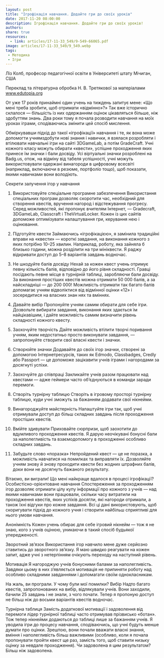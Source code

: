 ```yaml
---
layout: post
title: "Ігрофікація навчання. Додайте гри до своїх уроків"
date: 2017-11-20 08:00:00
description: Ігрофікація навчання. Додайте гри до своїх уроків!
authors:
share: true
resources:
  - link: articles/17-11-33_549/9-549-66065.pdf
image: articles/17-11-33_549/9_549.webp
tags:
 - Методика
 - Ігри
---
```


Ліз Колб, професор педагогічної освіти в Університеті штату Мічиган, США

Переклад та літературна обробка Н. В. Третякової за матеріалами www.edutopia.org

От уже 17 років принаймні один учень на тиждень запитує мене: «Що мені треба зробити, щоб отримати «відмінно»?» Так вже історично склалося — більшість із них одержанням оцінок цікавляться більше, ніж здобуттям знань. Два роки тому я почала розводити навчання на моїх уроках іграми, сподіваючись змінити цей спосіб мислення.

Обміркувавши підхід до такої «ігрофікації» навчання і те, як вона може допомогти учнямздобути нові знання і навички, я взялася розробляти і втілювати навчальні ігри на сайті 3DGameLab, а потім GradeCraft. Учні кожного класу можуть обирати «квести», успішне проходження яких принесе їм значки і бали досвіду. Усі віртуальні значки розроблені на Badg.us, отож, на відміну від табеля успішності, учні можуть використовувати одержані винагороди в цифровому всесвіті (наприклад, включаючи в резюме, портфоліо тощо), щоб показати, якими навичками вони володіють.

Секрети залучення ігор у навчання
1. Використовуйте спеціальне програмне забезпечення
Використання спеціальних програм дозволяє скоротити час, необхідний для створення квестів, вручення нагород і відстежування прогресу. Серед можливостей, які пропонує вчителям Інтернет, — Gradecraft, 3DGameLab, Classcraft і TheVirtualLocker. Кожен із цих сайтів допоможе оптимізувати налаштування гри, керування нею і оцінювання.

2. Підготуйте квести
Займаючись «ігрофікацією», я замінила традиційні вправи на «квести» — короткі завдання, на виконання кожного з яких потрібно 10–25 хвилин. Наприклад, роботу, яка зайняла б близько години, можна розділити на три мініквести. Я раджу відкривати доступ до 5–8 варіантів завдань водночас.

3. Не шкодуйте балів досвіду
Нехай за кожен квест учень отримує певну кількість балів, відповідно до його рівня складності. Гравці посідають певне місце в турнірній таблиці, заробляючи бали досвіду. За виконання простіших квестів можна отримати 50 000 балів, а за найскладніші — до 200 000! Можливість отримати так багато балів допомагає учням відволіктися від відмінної оцінки «12» і зосередитися на власних знан нях та вміннях.

4. Давайте вибір
Пропонуйте учням самим обирати для себе ігри. Дозвольте вибирати завдання, виконання яких здається їм найцікавішим, і дайте можливість самим визначити рівень складності кожного квесту.

5. Заохочуйте творчість
Дайте можливість втілити творчі поривання учням, яким недостатньо просто виконувати завдання, — запропонуйте створити свої власні  квести і значки.

6. Створюйте значки
Додавайте до своїх ігор значки, створені за допомогою Інтернетресурсів, таких як Edmodo, Classbadges, Credly або Passport — це допоможе зацікавити учнів іграми і нагородами за досягнуті успіхи.

7.  Заохочуйте до співпраці
Закликайте учнів разом працювати над квестами — адже геймери часто об’єднуються в команди заради перемоги.

8. Створіть турнірну таблицю
Створіть в ігровому просторі турнірну таблицю, куди учні зможуть за бажанням додавати свої нікнейми.

9. Винагороджуйте майстерність
Налаштуйте ігри так, щоб учні отримували доступ до більш складних завдань після проходження простіших квестів.

10. Вмійте здивувати
Приховайте сюрпризи, щоб заохотити до вдумливого проходження квестів. Я дарую неочікувані бонусні бали за наполегливість та взаємодопомогу в проходженні особливо складних завдань.

11. Забудьте слово «поразка»
Непройдений квест — це не поразка, а можливість навчатися на помилках та виправляти їх. Дозволяйте учням знову й знову проходити квести без жодних штрафних балів, доки вони не досягнуть бажаного результату.

Вітаємо, ви виграли!
Що мені найкраще вдалося в процесі ігрофікації?
Особистісно-орієнтоване навчання
Спостереження за проходженням ігор дозволяє отримати цілу купу інформації про кожного з учнів — над якими навичками вони працювали, скільки часу витратили на проходження квестів, яких успіхів досягли, які нагороди отримали, а також їхні відгуки про кожне завдання. Всі ці дані використовують, щоб скоригувати підхід до кожного учня і створити найбільш сприятливі для нього умови навчання.

Анонімність
Кожен учень обирає для себе ігровий нікнейм — тож я не знаю, кого з учнів оцінюю, уникаючи в такий спосіб будьякої упередженості.

Зворотний зв’язок
Використання ігор навчило мене дуже серйозно ставитись до зворотного зв’язку. Я маю швидко реагувати на кожен запит, адже учні з нетерпінням очікують переходу на наступний рівень.

Мотивація
Я нагороджую учнів бонусними балами за наполегливість. Завдяки цьому в них з’являється мотивація не припиняти роботу над особливо складними завданнями і допомагати своїм однокласникам.

На жаль, ви програли.
У чому були мої помилки?
Вибір
Надто багато квестів, запропонованих на вибір, відлякували учнів. Вони заходили, бачили 25 завдань і не знали, з чого почати. Тепер я пропоную доступ не більш ніж до восьми варіантів квестів водночас.

Турнірна таблиця
Замість додаткової мотивації і задоволення від перемоги лідер турнірної таблиці часто отримував прізвисько «ботан». Тож тепер нікнейми додаються до таблиці лише за бажанням учнів.
Я уводила ігри до процесу навчання, сподіваючись, що учні будуть менше думати про оцінки. Зрештою, вони почали вважати власні знання, вміння і наполегливість більш важливими (особливо, коли я почала пропонувати пройти квест ще раз, замість того, щоб ставити низьку оцінку за невдале проходження). Чи задоволена я цим результатом? Більш ніж задоволена.
